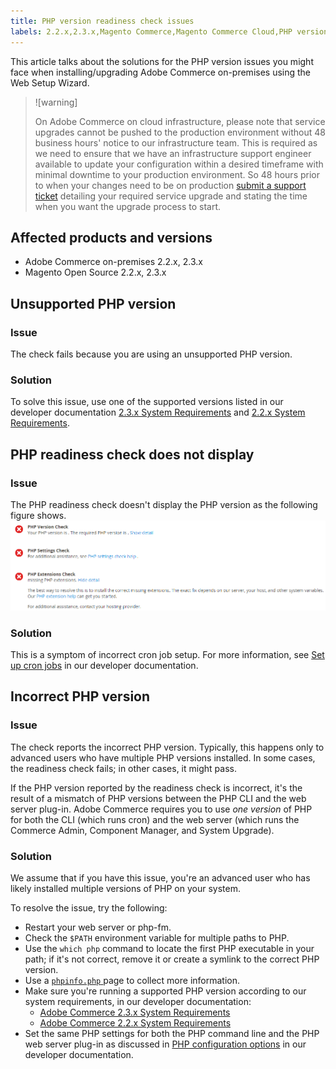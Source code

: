 ```yaml
---
title: PHP version readiness check issues
labels: 2.2.x,2.3.x,Magento Commerce,Magento Commerce Cloud,PHP version,how to,web setup wizard,Magento Open Source,Adobe Commerce,cloud infrastructure,on-premises
---
```


This article talks about the solutions for the PHP version issues you might face when installing/upgrading Adobe Commerce on-premises using the Web Setup Wizard.

>![warning]
>
>On Adobe Commerce on cloud infrastructure, please note that service upgrades cannot be pushed to the production environment without 48 business hours' notice to our infrastructure team. This is required as we need to ensure that we have an infrastructure support engineer available to update your configuration within a desired timeframe with minimal downtime to your production environment. So 48 hours prior to when your changes need to be on production [submit a support ticket](https://support.magento.com/hc/en-us/articles/360019088251) detailing your required service upgrade and stating the time when you want the upgrade process to start.

## Affected products and versions

* Adobe Commerce on-premises 2.2.x, 2.3.x
* Magento Open Source 2.2.x, 2.3.x

## Unsupported PHP version

### Issue

The check fails because you are using an unsupported PHP version.

### Solution

To solve this issue, use one of the supported versions listed in our developer documentation [2.3.x System Requirements](https://devdocs.magento.com/guides/v2.3/install-gde/system-requirements.html) and [2.2.x System Requirements](https://devdocs.magento.com/guides/v2.2/install-gde/system-requirements.html).

## PHP readiness check does not display

### Issue

The PHP readiness check doesn't display the PHP version as the following figure shows.
![upgr-tshoot-no-cron.png](assets/upgr-tshoot-no-cron.png)

### Solution

This is a symptom of incorrect cron job setup. For more information, see [Set up cron jobs](https://devdocs.magento.com/guides/v2.3/install-gde/install/post-install-config.html#post-install-cron) in our developer documentation.

## Incorrect PHP version

### Issue

The check reports the incorrect PHP version. Typically, this happens only to advanced users who have multiple PHP versions installed. In some cases, the readiness check fails; in other cases, it might pass.

If the PHP version reported by the readiness check is incorrect, it's the result of a mismatch of PHP versions between the PHP CLI and the web server plug-in. Adobe Commerce requires you to use *one version* of PHP for both the CLI (which runs cron) and the web server (which runs the Commerce Admin, Component Manager, and System Upgrade).

### Solution

We assume that if you have this issue, you're an advanced user who has likely installed multiple versions of PHP on your system.

To resolve the issue, try the following:

* Restart your web server or php-fm.
* Check the `$PATH` environment variable for multiple paths to PHP.
* Use the `which php` command to locate the first PHP executable in your path; if it's not correct, remove it or create a symlink to the correct PHP version.
* Use a [ `phpinfo.php` ](https://devdocs.magento.com/guides/v2.3/install-gde/prereq/optional.html#install-optional-phpinfo) page to collect more information.
* Make sure you're running a supported PHP version according to our system requirements, in our developer documentation:    
    * [Adobe Commerce 2.3.x System Requirements](https://devdocs.magento.com/guides/v2.3/install-gde/system-requirements.html)
    * [Adobe Commerce 2.2.x System Requirements](https://devdocs.magento.com/guides/v2.2/install-gde/system-requirements.html)
* Set the same PHP settings for both the PHP command line and the PHP web server plug-in as discussed in [PHP configuration options](https://devdocs.magento.com/guides/v2.3/install-gde/prereq/php-centos-ubuntu.html) in our developer documentation.    
